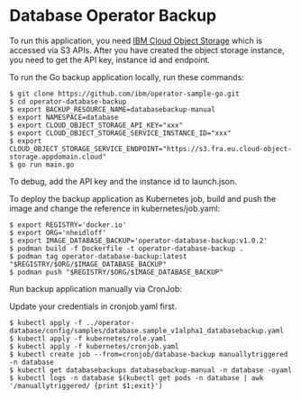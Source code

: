 # Database Operator Backup

To run this application, you need [IBM Cloud Object Storage](https://cloud.ibm.com/docs/cloud-object-storage) which is accessed via S3 APIs. After you have created the object storage instance, you need to get the API key, instance id and endpoint.

To run the Go backup application locally, run these commands:

```
$ git clone https://github.com/ibm/operator-sample-go.git
$ cd operator-database-backup
$ export BACKUP_RESOURCE_NAME=databasebackup-manual
$ export NAMESPACE=database
$ export CLOUD_OBJECT_STORAGE_API_KEY="xxx"
$ export CLOUD_OBJECT_STORAGE_SERVICE_INSTANCE_ID="xxx"
$ export CLOUD_OBJECT_STORAGE_SERVICE_ENDPOINT="https://s3.fra.eu.cloud-object-storage.appdomain.cloud"
$ go run main.go
```

To debug, add the API key and the instance id to launch.json.

To deploy the backup application as Kubernetes job, build and push the image and change the reference in kubernetes/job.yaml:

```
$ export REGISTRY='docker.io'
$ export ORG='nheidloff'
$ export IMAGE_DATABASE_BACKUP='operator-database-backup:v1.0.2'
$ podman build -f Dockerfile -t operator-database-backup .
$ podman tag operator-database-backup:latest "$REGISTRY/$ORG/$IMAGE_DATABASE_BACKUP"
$ podman push "$REGISTRY/$ORG/$IMAGE_DATABASE_BACKUP"
```

Run backup application manually via CronJob:

Update your credentials in cronjob.yaml first.

```
$ kubectl apply -f ../operator-database/config/samples/database.sample_v1alpha1_databasebackup.yaml
$ kubectl apply -f kubernetes/role.yaml
$ kubectl apply -f kubernetes/cronjob.yaml
$ kubectl create job --from=cronjob/database-backup manuallytriggered -n database
$ kubectl get databasebackups databasebackup-manual -n database -oyaml
$ kubectl logs -n database $(kubectl get pods -n database | awk '/manuallytriggered/ {print $1;exit}')
```